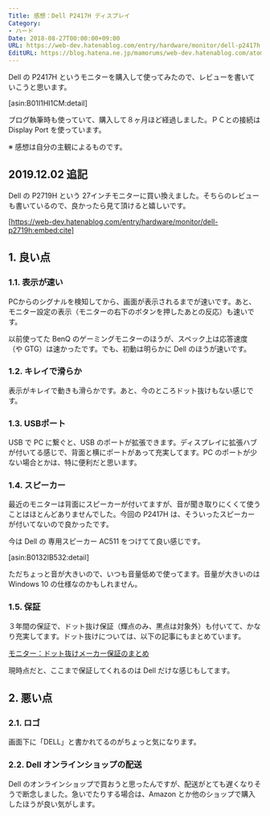 ```yaml
---
Title: 感想：Dell P2417H ディスプレイ
Category:
- ハード
Date: 2018-08-27T00:00:00+09:00
URL: https://web-dev.hatenablog.com/entry/hardware/monitor/dell-p2417h
EditURL: https://blog.hatena.ne.jp/mamorums/web-dev.hatenablog.com/atom/entry/10257846132613346216
---
```


Dell の P2417H というモニターを購入して使ってみたので、レビューを書いていこうと思います。

[asin:B01I1HI1CM:detail]

ブログ執筆時も使っていて、購入して８ヶ月ほど経過しました。ＰＣとの接続は Display Port を使っています。

※ 感想は自分の主観によるものです。


## 2019.12.02 追記
Dell の P2719H という 27インチモニターに買い換えました。そちらのレビューも書いているので、良かったら見て頂けると嬉しいです。

[https://web-dev.hatenablog.com/entry/hardware/monitor/dell-p2719h:embed:cite]


## 1. 良い点
### 1.1. 表示が速い
PCからのシグナルを検知してから、画面が表示されるまでが速いです。あと、モニター設定の表示（モニターの右下のボタンを押したあとの反応）も速いです。

以前使ってた BenQ のゲーミングモニターのほうが、スペック上は応答速度（や GTG）は速かったです。でも、初動は明らかに Dell のほうが速いです。

### 1.2. キレイで滑らか
表示がキレイで動きも滑らかです。あと、今のところドット抜けもない感じです。

### 1.3. USBポート
USB で PC に繋ぐと、USB のポートが拡張できます。ディスプレイに拡張ハブが付いてる感じで、背面と横にポートがあって充実してます。PC のポートが少ない場合とかは、特に便利だと思います。

### 1.4. スピーカー
最近のモニターは背面にスピーカーが付いてますが、音が聞き取りにくくて使うことはほとんどありませんでした。今回の P2417H は、そういったスピーカーが付いてないので良かったです。

今は Dell の 専用スピーカー AC511 をつけてて良い感じです。

[asin:B0132IB532:detail]

ただちょっと音が大きいので、いつも音量低めで使ってます。音量が大きいのは Windows 10 の仕様なのかもしれません。

### 1.5. 保証
３年間の保証で、ドット抜け保証（輝点のみ、黒点は対象外）も付いてて、かなり充実してます。ドット抜けについては、以下の記事にもまとめています。

[モニター：ドット抜けメーカー保証のまとめ](/entry/hardware/monitor/dot-nuke-hosyou)

現時点だと、ここまで保証してくれるのは Dell だけな感じもしてます。


## 2. 悪い点
### 2.1. ロゴ
画面下に「DELL」と書かれてるのがちょっと気になります。

### 2.2. Dell オンラインショップの配送
Dell のオンラインショップで買おうと思ったんですが、配送がとても遅くなりそうで断念しました。急いでたりする場合は、Amazon とか他のショップで購入したほうが良い気がします。
